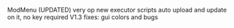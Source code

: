 ModMenu (UPDATED)
very op new executor scripts auto upload and update on it, no key required
V1.3 fixes: gui colors and bugs
